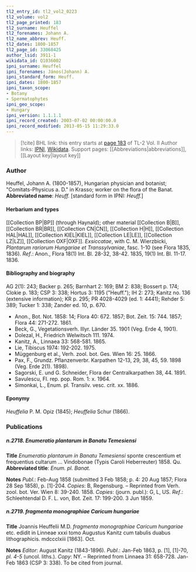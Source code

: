 ```yaml
---
tl2_entry_id: tl2_vol2_0223
tl2_volume: vol2
tl2_page_printed: 183
tl2_surname: Heuffel
tl2_forenames: Johann A.
tl2_name_abbrev: Heuff.
tl2_dates: 1800-1857
tl2_page_id: 33068425
author_lsid: 3911-1
wikidata_id: Q1036002
ipni_surname: Heuffel
ipni_forenames: János(Johann) A.
ipni_standard_form: Heuff.
ipni_dates: 1800-1857
ipni_taxon_scope: 
- Botany
- Spermatophytes
ipni_geo_scope: 
- Hungary
ipni_version: 1.1.1.1
ipni_record_created: 2003-07-02 00:00:00.0
ipni_record_modified: 2013-05-15 11:29:33.0
---
```


> [!cite] BHL link: this entry starts at [page 183](https://www.biodiversitylibrary.org/page/33068425) of TL-2 Vol. II
> Author links: [IPNI](https://www.ipni.org/a/3911-1), [Wikidata](https://www.wikidata.org/wiki/Q1036002). Support pages: [[Abbreviations|abbreviations]], [[Layout key|layout key]]

### Author

Heuffel, Johann A. (1800-1857), Hungarian physician and botanist; "Comitats-Physicus a. D." in Krasso; worker on the flora of the Banat. 
**Abbreviated name**: *Heuff.* \[standard form in IPNI: *Heuff.*\]

#### Herbarium and types

[[Collection BP|BP]] (through Haynald); other material [[Collection B|B]], [[Collection BR|BR]], [[Collection CN|CN]], [[Collection H|H]], [[Collection HAL|HAL]], [[Collection KIEL|KIEL]], [[Collection LE|LE]], [[Collection LZ|LZ]], [[Collection OXF|OXF]].
*Exsiccatae*, with C. M. Wierzbicki, *Plantarum rariorum Hungariae et Transsylvaniae*, fasc. 1-10 (see Flora 1835, 1836).
*Ref*.: Anon., Flora 18(1) Int. Bl. 28-32, 38-42. 1835, 19(1) Int. Bl. 11-17. 1836.

#### Bibliography and biography

AG 2(1): 243; Backer p. 265; Barnhart 2: 169; BM 2: 838; Bossert p. 174; Clokie p. 183; CSP 3: 338; Hortus 3: 1195 ("Heuff."); IH 2: 273; Kanitz no. 136 (extensive information); KR p. 295; PR 4028-4029 (ed. 1: 4441); Rehder 5: 389; Tucker 1: 338; Zander ed. 10, p. 670.
- Anon., Bot. Not. 1858: 14; Flora 40: 672. 1857; Bot. Zeit. 15: 744. 1857; Flora 44: 271-272. 1861.
- Beck, G., Vegetationsverh. Illyr. Länder 35. 1901 (Veg. Erde 4, 1901).
- Dolezal, H., Friedrich Welwitsch 111. 1974.
- Kanitz, A., Linnaea 33: 568-581. 1865.
- Lie, Tibiscus 1974: 192-202. 1975.
- Müggenburg et al., Verh. zool. bot. Ges. Wien 16: 25. 1866.
- Pax, F., Grundz. Pflanzenverbr. Karpathen 12-13, 29, 38, 45, 59. 1898 (Veg. Erde 2(1). 1898).
- Sagorski, E. und G. Schneider, Flora der Centralkarpathen 38, 44. 1891.
- Savulescu, Fl. rep. pop. Rom. 1: x. 1964.
- Simonkai, L., Enum. pl. Transilv. vesc. crit. xx. 1886.

#### Eponymy

*Heuffelia* P. M. Opiz (1845); *Heuffelia* Schur (1866).

### Publications

##### n.2718. Enumeratio plantarum in Banatu Temesiensi

**Title**
*Enumeratio plantarum in Banatu Temesiensi* sponte crescentium et frequentius cultarum ... Vindobonae (Typis Caroli Heberreuter) 1858. Qu.
**Abbreviated title**: *Enum. pl. Banat.*

**Notes**
*Publ*.: Feb-Aug 1858 (submitted 3 Feb 1858; p. 4: 20 Aug 1857; Flora 28 Sep 1858), p. \[1\]-204. *Copies*: B, Regensburg. – Reprinted from Verh. zool. bot. Ver. Wien 8: 39-240. 1858.
*Copies*: (journ. publ.): G, L, US.
*Ref*.: Schleehtendal D. F. L. von, Bot. Zeit. 17: 199-200. 3 Jun 1859.

##### n.2719. fragmenta monographiae Caricum hungariae

**Title**
Joannis Heuffelii M.D. *fragmenta monographiae Caricum hungariae* etc. edidit in Linneae xxxi tomo Augustus Kanitz cum tabulis duabus lithographicis. mdccclxiii \[1863\]. Oct.

**Notes**
*Editor*: August Kanitz (1843-1896).
*Publ*.: Jan-Feb 1863, p. \[1\], \[1\]-70, *pl. 4-5* (uncol. liths.). *Copy*: NY. – Reprinted from Linnaea 31: 658-728. Jan-Feb 1863 (CSP 3: 338). To be cited from journal.

